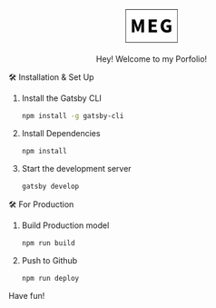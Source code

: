 <div align="center">
  <img alt="Logo" src="src/images/logo-01.png" width="100" />
  
  Hey! Welcome to my Porfolio!
  
  
  
</div>

🛠 Installation & Set Up

1. Install the Gatsby CLI

   ```sh
   npm install -g gatsby-cli
   ```

2. Install Dependencies

   ```sh
   npm install
   ```


4. Start the development server

   ```sh
   gatsby develop
   ```

🛠 For Production

1. Build Production model

   ```sh
   npm run build
   ```

2. Push to Github

   ```sh
   npm run deploy
   ```


Have fun!







